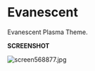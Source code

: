 # Evanescent
Evanescent Plasma Theme.

<b>SCREENSHOT</b>

<img src="https://cdn.scrot.moe/images/2018/04/13/screen568877.jpg" alt="screen568877.jpg" border="0" />
